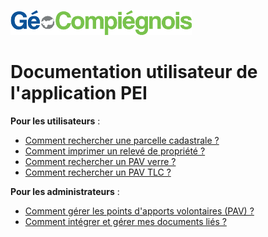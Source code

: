 ![GeoCompiegnois](img/Logo_web-GeoCompiegnois.png)

# Documentation utilisateur de l'application PEI

  
**Pour les utilisateurs** :
- [Comment rechercher une parcelle cadastrale ?](http://http://geo.compiegnois.fr/documents/cms/fiche_aide/GEO_31_recherche_cadastrale.pdf)
- [Comment imprimer un relevé de propriété ?](http://geo.compiegnois.fr/documents/cms/fiche_aide/GEO_32_releve_cadastrale.pdf)
- [Comment rechercher un PAV verre ?](http://http://geo.compiegnois.fr/documents/cms/fiche_aide/tri_guideutil1_recherche_pavverre.pdf)
- [Comment rechercher un PAV TLC ?](http://http://geo.compiegnois.fr/documents/cms/fiche_aide/tri_guideutil2_recherche_pavtlc.pdf)

**Pour les administrateurs** :
- [Comment gérer les points d'apports volontaires (PAV) ?](http://http://geo.compiegnois.fr/documents/cms/fiche_aide/tri_guideadmin1_gestion_pav.pdf)
- [Comment intégrer et gérer mes documents liés ?](http://http://geo.compiegnois.fr/documents/cms/fiche_aide/tri_guideadmin2_gestion_document.pdf)


